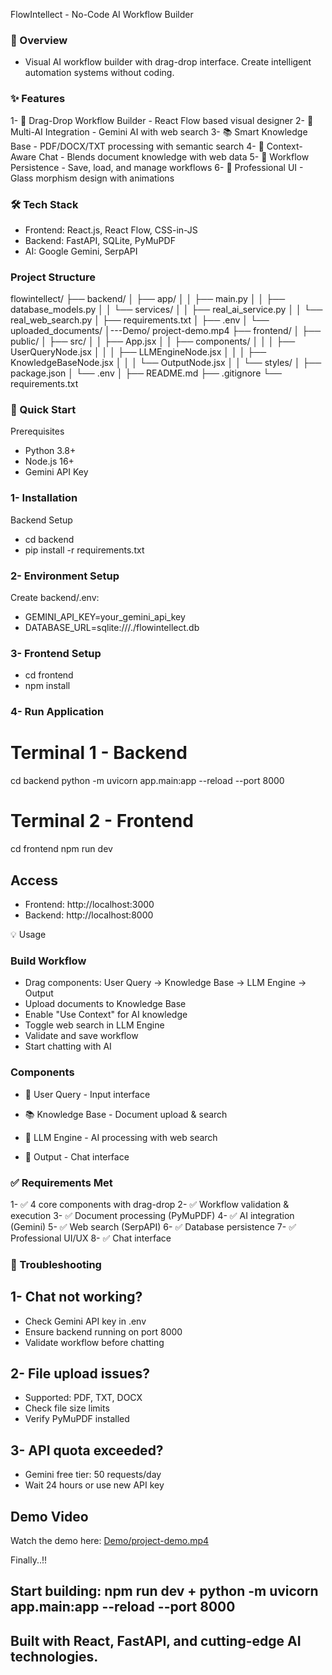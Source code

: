FlowIntellect - No-Code AI Workflow Builder
### 🚀 Overview
- Visual AI workflow builder with drag-drop interface. Create intelligent automation systems without coding.

### ✨ Features
1- 🧩 Drag-Drop Workflow Builder - React Flow based visual designer
2- 🤖 Multi-AI Integration - Gemini AI with web search
3- 📚 Smart Knowledge Base - PDF/DOCX/TXT processing with semantic search
4- 💬 Context-Aware Chat - Blends document knowledge with web data
5- 💾 Workflow Persistence - Save, load, and manage workflows
6- 🎨 Professional UI - Glass morphism design with animations

### 🛠 Tech Stack
- Frontend: React.js, React Flow, CSS-in-JS
- Backend: FastAPI, SQLite, PyMuPDF
- AI: Google Gemini, SerpAPI

### Project Structure

flowintellect/
├── backend/
│   ├── app/
│   │   ├── main.py
│   │   ├── database_models.py
│   │   └── services/
│   │       ├── real_ai_service.py
│   │       └── real_web_search.py
│   ├── requirements.txt
│   ├── .env
│   └── uploaded_documents/
│---Demo/ project-demo.mp4
├── frontend/
│   ├── public/
│   ├── src/
│   │   ├── App.jsx
│   │   ├── components/
│   │   │   ├── UserQueryNode.jsx
│   │   │   ├── LLMEngineNode.jsx
│   │   │   ├── KnowledgeBaseNode.jsx
│   │   │   └── OutputNode.jsx
│   │   └── styles/
│   ├── package.json
│   └── .env
│
├── README.md
├── .gitignore
└── requirements.txt


### 🚀 Quick Start
Prerequisites

- Python 3.8+
- Node.js 16+
- Gemini API Key

### 1- Installation
Backend Setup
- cd backend
- pip install -r requirements.txt

### 2- Environment Setup
Create backend/.env:
- GEMINI_API_KEY=your_gemini_api_key
- DATABASE_URL=sqlite:///./flowintellect.db

### 3- Frontend Setup
- cd frontend
- npm install

### 4- Run Application
# Terminal 1 - Backend
cd backend
python -m uvicorn app.main:app --reload --port 8000

# Terminal 2 - Frontend
cd frontend
npm run dev

## Access
- Frontend: http://localhost:3000
- Backend: http://localhost:8000

💡 Usage
### Build Workflow
- Drag components: User Query → Knowledge Base → LLM Engine → Output
- Upload documents to Knowledge Base
- Enable "Use Context" for AI knowledge
- Toggle web search in LLM Engine
- Validate and save workflow
- Start chatting with AI

### Components
- 👤 User Query - Input interface

- 📚 Knowledge Base - Document upload & search

- 🤖 LLM Engine - AI processing with web search

- 💬 Output - Chat interface

### ✅ Requirements Met

1- ✅ 4 core components with drag-drop
2- ✅ Workflow validation & execution
3- ✅ Document processing (PyMuPDF)
4- ✅ AI integration (Gemini)
5- ✅ Web search (SerpAPI)
6- ✅ Database persistence
7- ✅ Professional UI/UX
8- ✅ Chat interface

### 🐛 Troubleshooting

## 1- Chat not working?
- Check Gemini API key in .env
- Ensure backend running on port 8000
- Validate workflow before chatting

## 2- File upload issues?
- Supported: PDF, TXT, DOCX
- Check file size limits
- Verify PyMuPDF installed

## 3- API quota exceeded?
- Gemini free tier: 50 requests/day
- Wait 24 hours or use new API key



## Demo Video

Watch the demo here: [Demo/project-demo.mp4](./demo/project-demo.mp4)

Finally..!!
## Start building: npm run dev + python -m uvicorn app.main:app --reload --port 8000

## Built with React, FastAPI, and cutting-edge AI technologies.

